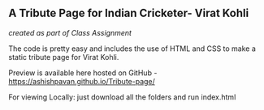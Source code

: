 ## A Tribute Page for Indian Cricketer- Virat Kohli 
*created as part of Class Assignment*

The code is pretty easy and includes the use of HTML and CSS to make a static tribute page for Virat Kohli. 

Preview is available here hosted on GitHub - https://ashishpavan.github.io/Tribute-page/

For viewing Locally: just download all the folders and run index.html
